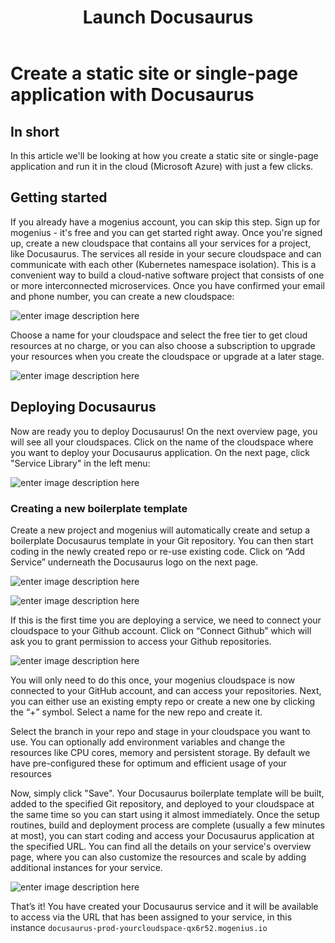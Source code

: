 ﻿---
sidebar_position: 11
title: Launch Docusaurus
---

# Create a static site or single-page application with Docusaurus

## In short

In this article we'll be looking at how you create a static site or single-page application and run it in the cloud (Microsoft Azure) with just a few clicks. 

## Getting started

If you already have a mogenius account, you can skip this step. 
Sign up for mogenius - it's free and you can get started right away. Once you're signed up, create a new cloudspace that contains all your services for a project, like Docusaurus. The services all reside in your secure cloudspace and can communicate with each other (Kubernetes namespace isolation). This is a convenient way to build a cloud-native software project that consists of one or more interconnected microservices. Once you have confirmed your email and phone number, you can create a new cloudspace:

![enter image description here](https://api.mogenius.com/file/id/115e92a0-6daa-4b15-9420-438448351d89)

Choose a name for your cloudspace and select the free tier to get cloud resources at no charge, or you can also choose a subscription to upgrade your resources when you create the cloudspace or upgrade at a later stage.

![enter image description here](https://api.mogenius.com/file/id/7ec47c7f-4dc0-4f5b-8a2f-b8345a369ae8)

## Deploying Docusaurus

Now are ready you to deploy Docusaurus! On the next overview page, you will see all your cloudspaces. Click on the name of the cloudspace where you want to deploy your Docusaurus application. On the next page, click "Service Library" in the left menu:

![enter image description here](https://api.mogenius.com/file/id/a12d10f1-4b9b-4adb-95ec-db193e1db440)

### Creating a new boilerplate template

Create a new project and mogenius will automatically create and setup a boilerplate Docusaurus template in your Git repository. You can then start coding in the newly created repo or re-use existing code. Click on “Add Service” underneath the Docusaurus logo on the next page.

![enter image description here](https://api.mogenius.com/file/id/02a2ec7e-7514-4ebd-a7ab-a7565d00a290)

![enter image description here](https://api.mogenius.com/file/id/9a8398ae-ff21-413f-9323-f2d83e18651d)

If this is the first time you are deploying a service, we need to connect your cloudspace to your Github account. Click on “Connect Github” which will ask you to grant permission to access your Github repositories.

![enter image description here](https://api.mogenius.com/file/id/88626d92-fa15-4d9e-8598-6a914daa633c)


You will only need to do this once, your mogenius cloudspace is now connected to your GitHub account, and can access your repositories.
Next, you can either use an existing empty repo or create a new one by clicking the “+” symbol. Select a name for the new repo and create it.

Select the branch in your repo and stage in your cloudspace you want to use. You can optionally add environment variables and change the resources like CPU cores, memory and persistent storage. By default we have pre-configured these for optimum and efficient usage of your resources

Now, simply click "Save". Your Docusaurus boilerplate template will be built, added to the specified Git repository, and deployed to your cloudspace at the same time so you can start using it almost immediately. Once the setup routines, build and deployment process are complete (usually a few minutes at most), you can start coding and access your Docusaurus application at the specified URL. You can find all the details on your service's overview page, where you can also customize the resources and scale by adding additional instances for your service.

![enter image description here](https://api.mogenius.com/file/id/e7130247-7040-47aa-9a8f-8299dbaf5cf1)

That’s it! You have created your Docusaurus service and it will be available to access via the URL that has been assigned to your service, in this instance `docusaurus-prod-yourcloudspace-qx6r52.mogenius.io`

